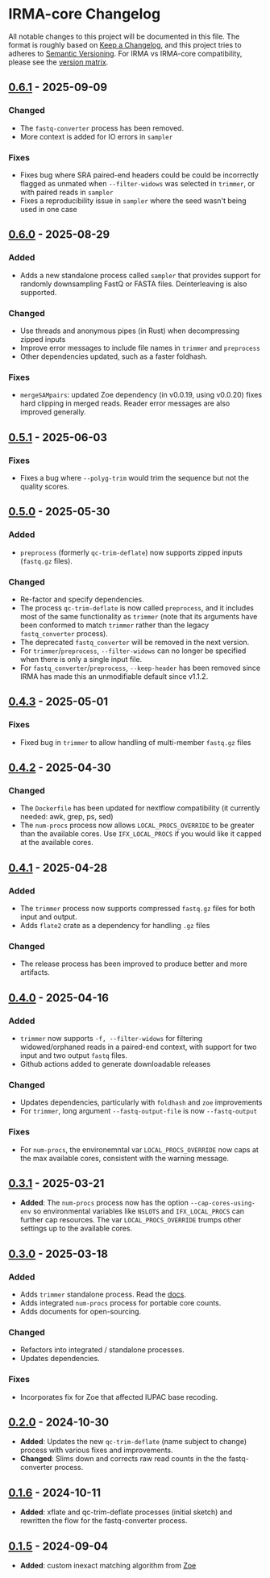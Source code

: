 # IRMA-core Changelog

All notable changes to this project will be documented in this file. The format
is roughly based on [Keep a Changelog], and this project tries to adheres to
[Semantic Versioning]. For IRMA vs IRMA-core compatibility, please see the
[version matrix](VERSION_MATRIX.md).

## [0.6.1] - 2025-09-09

### Changed

- The `fastq-converter` process has been removed.
- More context is added for IO errors in `sampler`

### Fixes

- Fixes bug where SRA paired-end headers could be could be incorrectly flagged
  as unmated when `--filter-widows` was selected in `trimmer`, or with paired
  reads in `sampler`
- Fixes a reproducibility issue in `sampler` where the seed wasn't being used in
  one case

## [0.6.0] - 2025-08-29

### Added

- Adds a new standalone process called `sampler` that provides support for
randomly downsampling FastQ or FASTA files. Deinterleaving is also supported.

### Changed

- Use threads and anonymous pipes (in Rust) when decompressing zipped inputs
- Improve error messages to include file names in `trimmer` and `preprocess`
- Other dependencies updated, such as a faster foldhash.

### Fixes

- `mergeSAMpairs`: updated Zoe dependency (in v0.0.19, using v0.0.20) fixes hard clipping in merged reads. Reader
  error messages are also improved generally.

## [0.5.1] - 2025-06-03

### Fixes

- Fixes a bug where `--polyg-trim` would trim the sequence but not the quality scores.

## [0.5.0] - 2025-05-30

### Added

- `preprocess` (formerly `qc-trim-deflate`) now supports zipped inputs (`fastq.gz` files).

### Changed

- Re-factor and specify dependencies.
- The process `qc-trim-deflate` is now called `preprocess`, and it includes most
  of the same functionality as `trimmer` (note that its arguments have been
  conformed to match `trimmer` rather than the legacy `fastq_converter`
  process).
- The deprecated `fastq_converter` will be removed in the next version.
- For `trimmer`/`preprocess`, `--filter-widows` can no longer be specified when
  there is only a single input file.
- For `fastq_converter`/`preprocess`, `--keep-header` has been removed since
  IRMA has made this an unmodifiable default since v1.1.2.

## [0.4.3] - 2025-05-01

### Fixes

- Fixed bug in `trimmer` to allow handling of multi-member `fastq.gz` files

## [0.4.2] - 2025-04-30

### Changed

- The `Dockerfile` has been updated for nextflow compatibility (it currently
  needed: awk, grep, ps, sed)
- The `num-procs` process now allows `LOCAL_PROCS_OVERRIDE` to be greater than
  the available cores. Use `IFX_LOCAL_PROCS` if you would like it capped at the
  available cores.

## [0.4.1] - 2025-04-28

### Added

- The `trimmer` process now supports compressed `fastq.gz` files for both input and output.
- Adds `flate2` crate as a dependency for handling `.gz` files

### Changed

- The release process has been improved to produce better and more artifacts.

## [0.4.0] - 2025-04-16

### Added

- `trimmer` now supports `-f, --filter-widows` for filtering widowed/orphaned reads in a paired-end context, with support for two input and two output `fastq` files.
- Github actions added to generate downloadable releases

### Changed

- Updates dependencies, particularly with `foldhash` and `zoe` improvements
- For `trimmer`, long argument `--fastq-output-file` is now `--fastq-output`

### Fixes

- For `num-procs`, the environemntal var `LOCAL_PROCS_OVERRIDE` now caps at the
  max available cores, consistent with the warning message.

## [0.3.1] - 2025-03-21

- **Added**: The `num-procs` process now has the option `--cap-cores-using-env`
  so environmental variables like `NSLOTS` and `IFX_LOCAL_PROCS` can further cap
  resources. The var `LOCAL_PROCS_OVERRIDE` trumps other settings up to the
  available cores.

## [0.3.0] - 2025-03-18

### Added

- Adds `trimmer` standalone process. Read the [docs](docs/TRIMMER.md).
- Adds integrated `num-procs` process for portable core counts.
- Adds documents for open-sourcing.

### Changed

- Refactors into integrated / standalone processes.
- Updates dependencies.

### Fixes

- Incorporates fix for Zoe that affected IUPAC base recoding.

## [0.2.0] - 2024-10-30

- **Added**: Updates the new `qc-trim-deflate` (name subject to change) process with various fixes and improvements.
- **Changed**: Slims down and corrects raw read counts in the the fastq-converter process.

## [0.1.6] - 2024-10-11

- **Added**: xflate and qc-trim-deflate processes (initial sketch) and rewritten the flow for the fastq-converter process.

## [0.1.5] - 2024-09-04

- **Added**: custom inexact matching algorithm from [Zoe]

<!-- Versions -->
[0.6.1]: https://github.com/CDCgov/irma-core/compare/v0.6.0...v0.6.1
[0.6.0]: https://github.com/CDCgov/irma-core/compare/v0.5.1...v0.6.0
[0.5.1]: https://github.com/CDCgov/irma-core/compare/v0.5.0...v0.5.1
[0.5.0]: https://github.com/CDCgov/irma-core/compare/v0.4.3...v0.5.0
[0.4.3]: https://github.com/CDCgov/irma-core/compare/v0.4.2...v0.4.3
[0.4.2]: https://github.com/CDCgov/irma-core/compare/v0.4.1...v0.4.2
[0.4.1]: https://github.com/CDCgov/irma-core/compare/v0.4.0...v0.4.1
[0.4.0]: https://github.com/CDCgov/irma-core/compare/v0.3.1...v0.4.0
[0.3.1]: https://github.com/CDCgov/irma-core/compare/v0.3.0...v0.3.1
[0.3.0]: https://github.com/CDCgov/irma-core/compare/v0.2.0...v0.3.0
[0.2.0]: https://github.com/CDCgov/irma-core/compare/v0.1.6...v0.2.0
[0.1.6]: https://github.com/CDCgov/irma-core/compare/v0.1.5...v0.1.6
[0.1.5]: https://github.com/CDCgov/irma-core/compare/IRMA@v1.1.5...v0.1.5

<!-- Links -->
[keep a changelog]: https://keepachangelog.com/en/1.0.0/
[semantic versioning]: https://semver.org/spec/v2.0.0.html
[Zoe]: https://github.com/CDCgov/zoe
